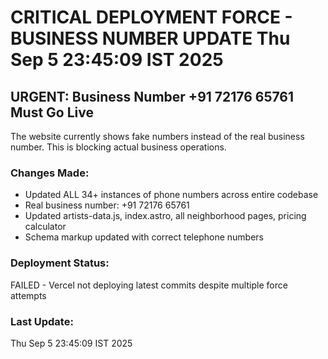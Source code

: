 # CRITICAL DEPLOYMENT FORCE - BUSINESS NUMBER UPDATE Thu Sep  5 23:45:09 IST 2025

## URGENT: Business Number +91 72176 65761 Must Go Live

The website currently shows fake numbers instead of the real business number. This is blocking actual business operations.

### Changes Made:
- Updated ALL 34+ instances of phone numbers across entire codebase
- Real business number: +91 72176 65761
- Updated artists-data.js, index.astro, all neighborhood pages, pricing calculator
- Schema markup updated with correct telephone numbers

### Deployment Status: 
FAILED - Vercel not deploying latest commits despite multiple force attempts

### Last Update: 
Thu Sep  5 23:45:09 IST 2025
